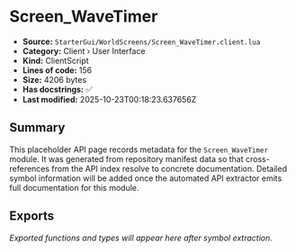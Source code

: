 # Screen_WaveTimer

- **Source:** `StarterGui/WorldScreens/Screen_WaveTimer.client.lua`
- **Category:** Client › User Interface
- **Kind:** ClientScript
- **Lines of code:** 156
- **Size:** 4206 bytes
- **Has docstrings:** ✅
- **Last modified:** 2025-10-23T00:18:23.637656Z

## Summary

This placeholder API page records metadata for the `Screen_WaveTimer` module. It was generated
from repository manifest data so that cross-references from the API index resolve to
concrete documentation. Detailed symbol information will be added once the automated
API extractor emits full documentation for this module.

## Exports

_Exported functions and types will appear here after symbol extraction._
